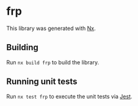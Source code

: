 # frp

This library was generated with [Nx](https://nx.dev).

## Building

Run `nx build frp` to build the library.

## Running unit tests

Run `nx test frp` to execute the unit tests via [Jest](https://jestjs.io).
